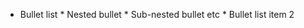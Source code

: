 * Bullet list
              * Nested bullet
                  * Sub-nested bullet etc
          * Bullet list item 2
